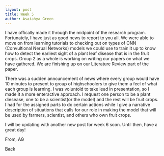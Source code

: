 ```yaml
---
layout: post
title: Week 5
author: Asaiahya Green
---
```


I have offically made it through the midpoint of the research program. Fortunately, I have just as good news to report to you all. We were able to move on from learning tutorials to checking out on types of CNN (Convultional Nerual Networks) models we could use to train it up to know how to detect the earliest sight of a plant leaf disease that is in the fruit crops. Group 2 as a whole is working on writing our papers on what we have gathered. We are finishing up on our Literature Review part of the paper.

There was a sudden announcement of news where every group would have 10 minutes to present to group of highschoolers to give them a feel of what each group is learning. I was voluntold to take lead in presentation, so I made it a more enteractive approach. I request one person to be a plant diesease, one to be a scientist(or the model) and the rest will be fruit crops. I had for the assigned parts to do certain actions while I give a narrative description of situations that calls for our role in making the model that will be used by farmers, scientist, and others who own fruit crops. 

I will be updating with another new post for week 6 soon. Until then, have a great day!
  
  From, AG
  
[Back](./)
